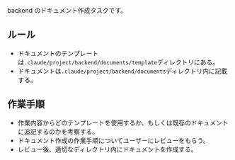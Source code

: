 backend のドキュメント作成タスクです。

## ルール

- ドキュメントのテンプレートは`.claude/project/backend/documents/template`ディレクトリにある。
- ドキュメントは`.claude/project/backend/documents`ディレクトリ内に記載する。

## 作業手順

- 作業内容からどのテンプレートを使用するか、もしくは既存のドキュメントに追記するのかを考察する。
- ドキュメント作成の作業手順についてユーザーにレビューをもらう。
- レビュー後、適切なディレクトリ内にドキュメントを作成する。
